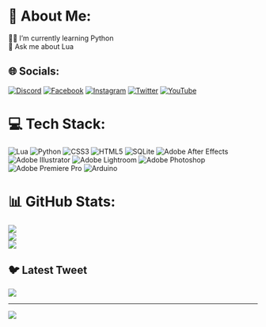 # 💫 About Me:
🔭🌱 I’m currently learning Python<br>💬 Ask me about Lua


## 🌐 Socials:
[![Discord](https://img.shields.io/badge/Discord-%237289DA.svg?logo=discord&logoColor=white)](https://discord.gg/https://discord.gg/e4f9uUbzys) [![Facebook](https://img.shields.io/badge/Facebook-%231877F2.svg?logo=Facebook&logoColor=white)](https://www.facebook.com/people/Meta-Scripts/100089809072229/) [![Instagram](https://img.shields.io/badge/Instagram-%23E4405F.svg?logo=Instagram&logoColor=white)](https://www.instagram.com/metascripts) [![Twitter](https://img.shields.io/badge/Twitter-%231DA1F2.svg?logo=Twitter&logoColor=white)](https://twitter.com/metascripts_tr) [![YouTube](https://img.shields.io/badge/YouTube-%23FF0000.svg?logo=YouTube&logoColor=white)](https://youtube.com/@metascripts_tr) 

# 💻 Tech Stack:
![Lua](https://img.shields.io/badge/lua-%232C2D72.svg?style=flat&logo=lua&logoColor=white)  ![Python](https://img.shields.io/badge/python-3670A0?style=flat&logo=python&logoColor=ffdd54) ![CSS3](https://img.shields.io/badge/css3-%231572B6.svg?style=flat&logo=css3&logoColor=white) ![HTML5](https://img.shields.io/badge/html5-%23E34F26.svg?style=flat&logo=html5&logoColor=white) ![SQLite](https://img.shields.io/badge/sqlite-%2307405e.svg?style=flat&logo=sqlite&logoColor=white) ![Adobe After Effects](https://img.shields.io/badge/Adobe%20After%20Effects-9999FF.svg?style=flat&logo=Adobe%20After%20Effects&logoColor=white) ![Adobe Illustrator](https://img.shields.io/badge/adobeillustrator-%23FF9A00.svg?style=flat&logo=adobeillustrator&logoColor=white) ![Adobe Lightroom](https://img.shields.io/badge/Adobe%20Lightroom-31A8FF.svg?style=flat&logo=Adobe%20Lightroom&logoColor=white) ![Adobe Photoshop](https://img.shields.io/badge/adobephotoshop-%2331A8FF.svg?style=flat&logo=adobephotoshop&logoColor=white) ![Adobe Premiere Pro](https://img.shields.io/badge/Adobe%20Premiere%20Pro-9999FF.svg?style=flat&logo=Adobe%20Premiere%20Pro&logoColor=white) ![Arduino](https://img.shields.io/badge/-Arduino-00979D?style=flat&logo=Arduino&logoColor=white)
# 📊 GitHub Stats:
![](https://github-readme-stats.vercel.app/api?username=alitfkc&theme=monokai&hide_border=false&include_all_commits=true&count_private=true)<br/>
![](https://github-readme-streak-stats.herokuapp.com/?user=alitfkc&theme=monokai&hide_border=false)<br/>
![](https://github-readme-stats.vercel.app/api/top-langs/?username=alitfkc&theme=monokai&hide_border=false&include_all_commits=true&count_private=true&layout=compact)

## 🐦 Latest Tweet
[![](https://gtce.itsvg.in/api?username=https://twitter.com/metascripts_tr)](https://github.com/VishwaGauravIn/github-twitter-card-embed)

---
[![](https://visitcount.itsvg.in/api?id=alitfkc&icon=0&color=0)](https://visitcount.itsvg.in)

<!-- Proudly created with GPRM ( https://gprm.itsvg.in ) -->
